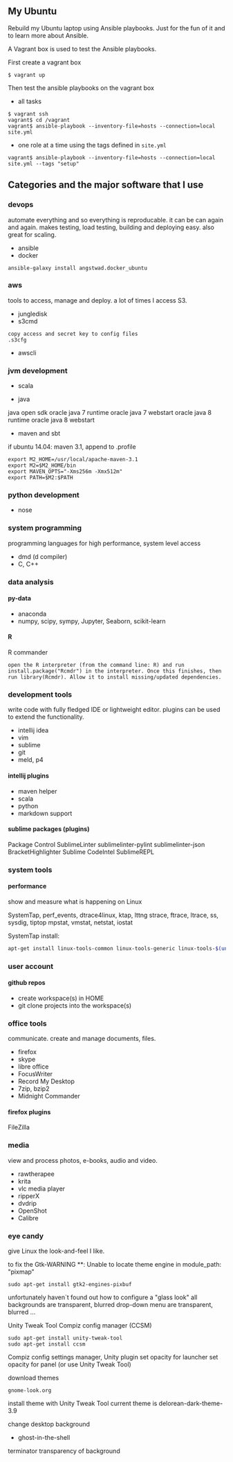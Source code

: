 ## My Ubuntu
Rebuild my Ubuntu laptop using Ansible playbooks. Just for the fun of it and to learn more about Ansible.

A Vagrant box is used to test the Ansible playbooks.

First create a vagrant box
```
$ vagrant up
```

Then test the ansible playbooks on the vagrant box
* all tasks
```
$ vagrant ssh
vagrant$ cd /vagrant
vagrant$ ansible-playbook --inventory-file=hosts --connection=local site.yml
```

* one role at a time using the tags defined in `site.yml`
```
vagrant$ ansible-playbook --inventory-file=hosts --connection=local site.yml --tags "setup"
```


## Categories and the major software that I use

### devops
automate everything and so everything is reproducable. it can be can again and again. makes testing, load testing, building and deploying easy. also great for scaling.
* ansible
* docker
```
ansible-galaxy install angstwad.docker_ubuntu
```

### aws
tools to access, manage and deploy. a lot of times I access S3.
* jungledisk
* s3cmd
```
copy access and secret key to config files
.s3cfg
```
* awscli

### jvm development
* scala

* java

java open sdk
oracle java 7 runtime
oracle java 7 webstart
oracle java 8 runtime
oracle java 8 webstart

* maven and sbt

if ubuntu 14.04:
	maven 3.1, append to .profile
```
export M2_HOME=/usr/local/apache-maven-3.1
export M2=$M2_HOME/bin
export MAVEN_OPTS="-Xms256m -Xmx512m"
export PATH=$M2:$PATH
```

### python development
* nose


### system programming
programming languages for high performance, system level access
* dmd (d compiler)
* C, C++


### data analysis

#### py-data
* anaconda
* numpy, scipy, sympy, Jupyter, Seaborn, scikit-learn

#### R
R commander
```
open the R interpreter (from the command line: R) and run install.package("Rcmdr") in the interpreter. Once this finishes, then run library(Rcmdr). Allow it to install missing/updated dependencies.
```

### development tools
write code with fully fledged IDE or lightweight editor. plugins can be used to extend the functionality.
* intellij idea
* vim
* sublime
* git
* meld, p4

#### intellij plugins
* maven helper
* scala
* python
* markdown support

#### sublime packages (plugins)
Package Control
SublimeLinter
sublimelinter-pylint
sublimelinter-json
BracketHighlighter
Sublime CodeIntel
SublimeREPL

### system tools

#### performance
show and measure what is happening on Linux

SystemTap, perf_events, dtrace4linux, ktap, lttng
strace, ftrace, ltrace, ss, sysdig, tiptop
mpstat, vmstat, netstat, iostat

SystemTap install:
```bash
apt-get install linux-tools-common linux-tools-generic linux-tools-$(uname -r)
```

### user account

#### github repos
* create workspace(s) in HOME
* git clone projects into the workspace(s)

### office tools
communicate. create and manage documents, files.
* firefox
* skype
* libre office
* FocusWriter
* Record My Desktop
* 7zip, bzip2
* Midnight Commander

#### firefox plugins
FileZilla

### media
view and process photos, e-books, audio and video.
* rawtherapee
* krita
* vlc media player
* ripperX
* dvdrip
* OpenShot
* Calibre

### eye candy
give Linux the look-and-feel I like.

to fix the 
Gtk-WARNING **: Unable to locate theme engine in module_path: "pixmap"
```
sudo apt-get install gtk2-engines-pixbuf
```


unfortunately haven`t found out how to configure a "glass look"
  all backgrounds are transparent, blurred
  drop-down menu are transparent, blurred
  ...

Unity Tweak Tool
Compiz config manager (CCSM)
```
sudo apt-get install unity-tweak-tool
sudo apt-get install ccsm
```

Compiz config settings manager, Unity plugin
	set opacity for launcher
	set opacity for panel (or use Unity Tweak Tool)


download themes
```
gnome-look.org
```

install theme with Unity Tweak Tool
  current theme is delorean-dark-theme-3.9

change desktop background
* ghost-in-the-shell

terminator
	transparency of background
